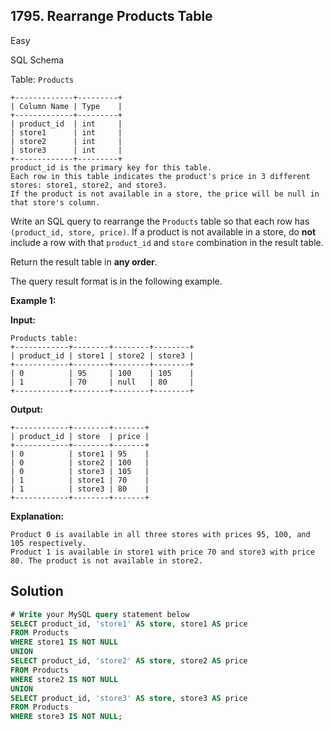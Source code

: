 ## 1795\. Rearrange Products Table

Easy

SQL Schema

Table: `Products`

    +-------------+---------+
    | Column Name | Type    |
    +-------------+---------+
    | product_id  | int     |
    | store1      | int     |
    | store2      | int     |
    | store3      | int     |
    +-------------+---------+
    product_id is the primary key for this table.
    Each row in this table indicates the product's price in 3 different stores: store1, store2, and store3.
    If the product is not available in a store, the price will be null in that store's column. 

Write an SQL query to rearrange the `Products` table so that each row has `(product_id, store, price)`. If a product is not available in a store, do **not** include a row with that `product_id` and `store` combination in the result table.

Return the result table in **any order**.

The query result format is in the following example.

**Example 1:**

**Input:**

    Products table:
    +------------+--------+--------+--------+
    | product_id | store1 | store2 | store3 |
    +------------+--------+--------+--------+
    | 0          | 95     | 100    | 105    |
    | 1          | 70     | null   | 80     |
    +------------+--------+--------+--------+

**Output:**

    +------------+--------+-------+
    | product_id | store  | price |
    +------------+--------+-------+
    | 0          | store1 | 95    |
    | 0          | store2 | 100   |
    | 0          | store3 | 105   |
    | 1          | store1 | 70    |
    | 1          | store3 | 80    |
    +------------+--------+-------+

**Explanation:**

    Product 0 is available in all three stores with prices 95, 100, and 105 respectively.
    Product 1 is available in store1 with price 70 and store3 with price 80. The product is not available in store2.

## Solution

```sql
# Write your MySQL query statement below
SELECT product_id, 'store1' AS store, store1 AS price
FROM Products
WHERE store1 IS NOT NULL
UNION
SELECT product_id, 'store2' AS store, store2 AS price
FROM Products
WHERE store2 IS NOT NULL
UNION
SELECT product_id, 'store3' AS store, store3 AS price
FROM Products
WHERE store3 IS NOT NULL;
```